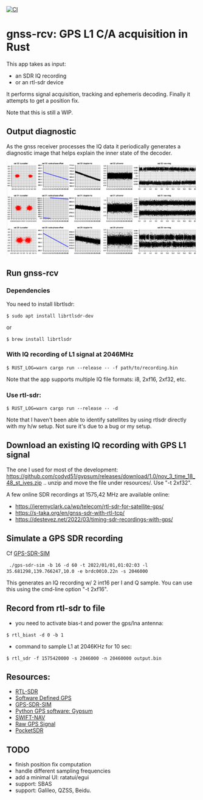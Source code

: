 [![CI](https://github.com/mx4/gnss-rcv/actions/workflows/ci.yml/badge.svg)](https://github.com/mx4/gnss-rcv/actions/workflows/ci.yml)

# gnss-rcv: GPS L1 C/A acquisition in Rust
This app takes as input:
- an SDR IQ recording
- or an rtl-sdr device

It performs signal acquisition, tracking and ephemeris decoding. Finally it attempts to get a position fix.

Note that this is still a WIP.

## Output diagnostic
As the gnss receiver processes the IQ data it periodically generates a diagnostic image that helps explain the inner state of the decoder.

![diagnostic output](./assets/iq-output.png)

## Run gnss-rcv
### Dependencies
You need to install librtlsdr:
```
$ sudo apt install librtlsdr-dev
```
or
```
$ brew install librtlsdr
```

### With IQ recording of L1 signal at 2046MHz
```
$ RUST_LOG=warn cargo run --release -- -f path/to/recording.bin
```
Note that the app supports multiple IQ file formats: i8, 2xf16, 2xf32, etc.

### Use rtl-sdr:
```
$ RUST_LOG=warn cargo run --release -- -d
```
Note that I haven't been able to identify satellites by using rtlsdr directly with my h/w setup. Not sure it's due to a bug or my setup.

## Download an existing IQ recording with GPS L1 signal

The one I used for most of the development:
https://github.com/codyd51/gypsum/releases/download/1.0/nov_3_time_18_48_st_ives.zip
.. unzip and move the file under resources/. Use "-t 2xf32".

A few online SDR recordings at 1575,42 MHz are available online:
- https://jeremyclark.ca/wp/telecom/rtl-sdr-for-satellite-gps/
- https://s-taka.org/en/gnss-sdr-with-rtl-tcp/
- https://destevez.net/2022/03/timing-sdr-recordings-with-gps/

## Simulate a GPS SDR recording
Cf [GPS-SDR-SIM](https://github.com/osqzss/gps-sdr-sim)
```
 ./gps-sdr-sim -b 16 -d 60 -t 2022/01/01,01:02:03 -l 35.681298,139.766247,10.0 -e brdc0010.22n -s 2046000
```
This generates an IQ recording w/ 2 int16 per I and Q sample.
You can use this using the cmd-line option "-t 2xf16".

## Record from rtl-sdr to file
- you need to activate bias-t and power the gps/lna antenna:
```
$ rtl_biast -d 0 -b 1
```
- command to sample L1 at 2046KHz for 10 sec:
```
$ rtl_sdr -f 1575420000 -s 2046000 -n 20460000 output.bin
```

## Resources:
- [RTL-SDR](https://www.rtl-sdr.com/buy-rtl-sdr-dvb-t-dongles/)
- [Software Defined GPS](https://www.ocf.berkeley.edu/~marsy/resources/gnss/A%20Software-Defined%20GPS%20and%20Galileo%20Receiver.pdf)
- [GPS-SDR-SIM](https://github.com/osqzss/gps-sdr-sim)
- [Python GPS software: Gypsum](https://github.com/codyd51/gypsum)
- [SWIFT-NAV](https://github.com/swift-nav/libswiftnav)
- [Raw GPS Signal](http://www.jks.com/gps/gps.html)
- [PocketSDR](https://github.com/tomojitakasu/PocketSDR/)

## TODO
- finish position fix computation
- handle different sampling frequencies
- add a minimal UI: ratatui/egui
- support: SBAS
- support: Galileo, QZSS, Beidu.
